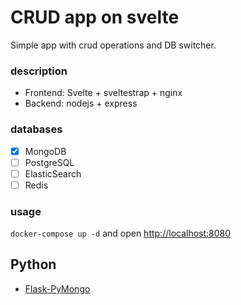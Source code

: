 # CRUD app on svelte
Simple app with crud operations and DB switcher.

### description
- Frontend: Svelte + sveltestrap + nginx
- Backend: nodejs + express

### databases
- [x] MongoDB
- [ ] PostgreSQL
- [ ] ElasticSearch
- [ ] Redis

### usage
`docker-compose up -d` and open [http://localhost:8080](http://localhost:8080)

<!--U: sameer.manav@wavelabs.ai -->
<!--P: WLmongo@AI -->

<!-- Cluster -->
<!--U: WLmongoRAN -->
<!--P: WLmongo@AI -->

## Python
- [Flask-PyMongo](https://flask-pymongo.readthedocs.io/en/latest/)